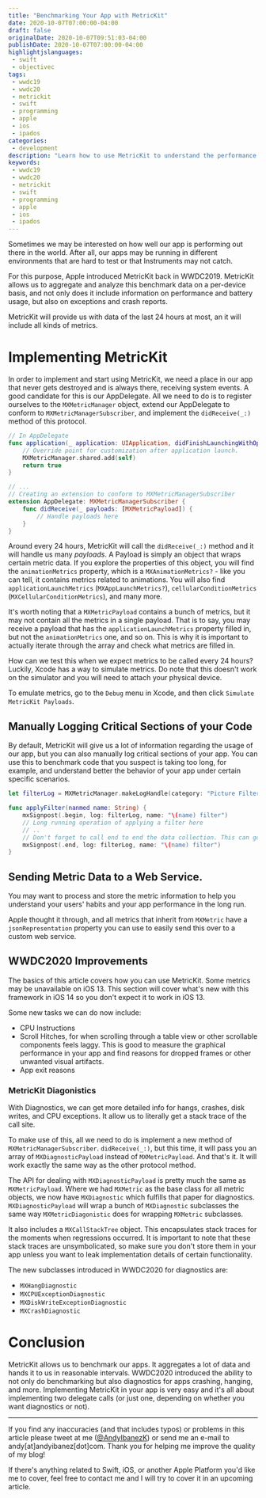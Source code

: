 ```yaml
---
title: "Benchmarking Your App with MetricKit"
date: 2020-10-07T07:00:00-04:00
draft: false
originalDate: 2020-10-07T09:51:03-04:00
publishDate: 2020-10-07T07:00:00-04:00
highlightjslanguages:
 - swift
 - objectivec
tags:
 - wwdc19
 - wwdc20
 - metrickit
 - swift
 - programming
 - apple
 - ios
 - ipados
categories:
 - development
description: "Learn how to use MetricKit to understand the performance of your app."
keywords:
 - wwdc19
 - wwdc20
 - metrickit
 - swift
 - programming
 - apple
 - ios
 - ipados
---
```


Sometimes we may be interested on how well our app is performing out there in the world. After all, our apps may be running in different environments that are hard to test or that Instruments may not catch.

For this purpose, Apple introduced MetricKit back in WWDC2019. MetricKit allows us to aggregate and analyze this benchmark data on a per-device basis, and not only does it include information on performance and battery usage, but also on exceptions and crash reports.

MetricKit will provide us with data of the last 24 hours at most, an it will include all kinds of metrics.

# Implementing MetricKit

In order to implement and start using MetricKit, we need a place in our app that never gets destroyed and is always there, receiving system events. A good candidate for this is our AppDelegate. All we need to do is to register ourselves to the `MXMetricManager` object, extend our AppDelegate to conform to `MXMetricManagerSubscriber`, and implement the `didReceive(_:)` method of this protocol.

```swift
// In AppDelegate
func application(_ application: UIApplication, didFinishLaunchingWithOptions launchOptions: [UIApplication.LaunchOptionsKey: Any]?) -> Bool {
    // Override point for customization after application launch.
    MXMetricManager.shared.add(self)
    return true
}

// ...
// Creating an extension to conform to MXMetricManagerSubscriber
extension AppDelegate: MXMetricManagerSubscriber {
    func didReceive(_ payloads: [MXMetricPayload]) {
        // Handle payloads here
    }
}
```

Around every 24 hours, MetricKit will call the `didReceive(_:)` method and it will handle us many *payloads*. A Payload is simply an object that wraps certain metric data. If you explore the properties of this object, you will find the `animationMetrics` property, which is a `MXAnimationMetrics?` - like you can tell, it contains metrics related to animations. You will also find `applicationLaunchMetrics` (`MXAppLaunchMetrics?`), `cellularConditionMetrics` (`MXCellularConditionMetrics`), and many more.

It's worth noting that a `MXMetricPayload` contains a bunch of metrics, but it may not contain all the metrics in a single payload. That is to say, you may receive a payload that has the `applicationLaunchMetrics` property filled in, but not the `animationMetrics` one, and so on. This is why it is important to actually iterate through the array and check what metrics are filled in.

How can we test this when we expect metrics to be called every 24 hours? Luckily, Xcode has a way to simulate metrics. Do note that this doesn't work on the simulator and you will need to attach your physical device.

To emulate metrics, go to the `Debug` menu in Xcode, and then click `Simulate MetricKit Payloads`.

## Manually Logging Critical Sections of your Code

By default, MetricKit will give us a lot of information regarding the usage of our app, but you can also manually log critical sections of your app. You can use this to benchmark code that you suspect is taking too long, for example, and understand better the behavior of your app under certain specific scenarios.

```swift
let filterLog = MXMetricManager.makeLogHandle(category: "Picture Filter")

func applyFilter(nanmed name: String) {
    mxSignpost(.begin, log: filterLog, name: "\(name) filter")
	// Long running operation of applying a filter here
	// ..
	// Don't forget to call end to end the data collection. This can go inside a completion handler as well.
    mxSignpost(.end, log: filterLog, name: "\(name) filter")
}
```

## Sending Metric Data to a Web Service.

You may want to process and store the metric information to help you understand your users' habits and your app performance in the long run.

Apple thought it through, and all metrics that inherit from `MXMetric` have a `jsonRepresentation` property you can use to easily send this over to a custom web service.

## WWDC2020 Improvements

The basics of this article covers how you can use MetricKit. Some metrics may be unavailable on iOS 13. This section will cover what's new with this framework in iOS 14 so you don't expect it to work in iOS 13.

Some new tasks we can do now include:

- CPU Instructions
- Scroll Hitches, for when scrolling through a table view or other scrollable components feels laggy. This is good to measure the graphical performance in your app and find reasons for dropped frames or other unwanted visual artifacts.
- App exit reasons

### MetricKit Diagonistics

With Diagnostics, we can get more detailed info for hangs, crashes, disk writes, and CPU exceptions. It allow us to literally get a stack trace of the call site.

To make use of this, all we need to do is implement a new method of `MXMetricManagerSubscriber`. `didReceive(_:)`, but this time, it will pass you an array of `MXDiagnosticPayload` instead of `MXMetricPayload`. And that's it. It will work exactly the same way as the other protocol method. 

The API for dealing with `MXDiagnosticPayload` is pretty much the same as `MXMetricPayload`. Where we had `MXMetric` as the base class for all metric objects, we now have `MXDiagnostic` which fulfills that paper for diagnostics. `MXDiagnosticPayload` will wrap a bunch of `MXDiagnostic` subclasses the same way `MXMetricDiagonistic` does for wrapping `MXMetric` subclasses.

It also includes a `MXCallStackTree` object. This encapsulates stack traces for the moments when regressions occurred. It is important to note that these stack traces are unsymbolicated, so make sure you don't store them in your app unless you want to leak implementation details of certain functionality.

The new subclasses introduced in WWDC2020 for diagnostics are:

- `MXHangDiagnostic`
- `MXCPUExceptionDiagnostic`
- `MXDiskWriteExceptionDiagnostic`
- `MXCrashDiagnostic`

# Conclusion

MetricKit allows us to benchmark our apps. It aggregates a lot of data and hands it to us in reasonable intervals. WWDC2020 introduced the ability to not only do benchmarking but also diagnostics for apps crashing, hanging, and more. Implementing MetricKit in your app is very easy and it's all about implementing two delegate calls (or just one, depending on whether you want diagnostics or not).

<hr>

If you find any inaccuracies (and that includes typos) or problems in this article please tweet at me ([@AndyIbanezK](https://twitter.com/AndyIbanezK)) or send me an e-mail to andy[at]andyibanez[dot]com. Thank you for helping me improve the quality of my blog!

If there's anything related to Swift, iOS, or another Apple Platform you'd like me to cover, feel free to contact me and I will try to cover it in an upcoming article.